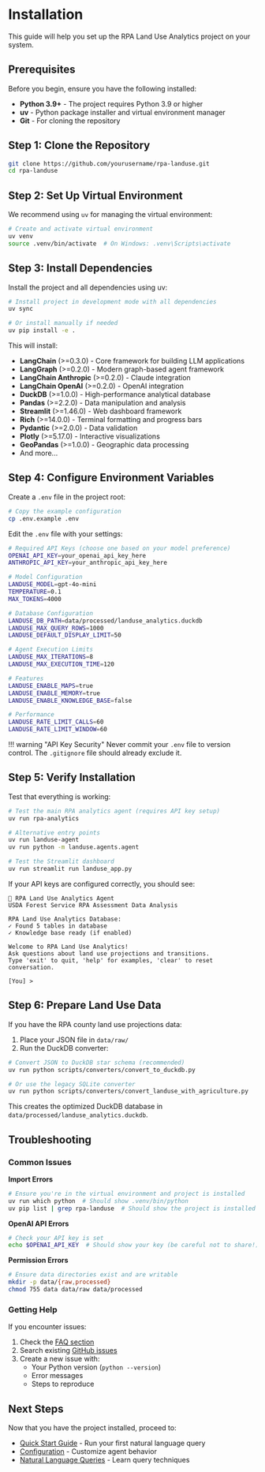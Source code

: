 # Installation

This guide will help you set up the RPA Land Use Analytics project on your system.

## Prerequisites

Before you begin, ensure you have the following installed:

- **Python 3.9+** - The project requires Python 3.9 or higher
- **uv** - Python package installer and virtual environment manager
- **Git** - For cloning the repository

## Step 1: Clone the Repository

```bash
git clone https://github.com/yourusername/rpa-landuse.git
cd rpa-landuse
```

## Step 2: Set Up Virtual Environment

We recommend using `uv` for managing the virtual environment:

```bash
# Create and activate virtual environment
uv venv
source .venv/bin/activate  # On Windows: .venv\Scripts\activate
```

## Step 3: Install Dependencies

Install the project and all dependencies using uv:

```bash
# Install project in development mode with all dependencies
uv sync

# Or install manually if needed
uv pip install -e .
```

This will install:

- **LangChain** (>=0.3.0) - Core framework for building LLM applications
- **LangGraph** (>=0.2.0) - Modern graph-based agent framework
- **LangChain Anthropic** (>=0.2.0) - Claude integration
- **LangChain OpenAI** (>=0.2.0) - OpenAI integration
- **DuckDB** (>=1.0.0) - High-performance analytical database
- **Pandas** (>=2.2.0) - Data manipulation and analysis
- **Streamlit** (>=1.46.0) - Web dashboard framework
- **Rich** (>=14.0.0) - Terminal formatting and progress bars
- **Pydantic** (>=2.0.0) - Data validation
- **Plotly** (>=5.17.0) - Interactive visualizations
- **GeoPandas** (>=1.0.0) - Geographic data processing
- And more...

## Step 4: Configure Environment Variables

Create a `.env` file in the project root:

```bash
# Copy the example configuration
cp .env.example .env
```

Edit the `.env` file with your settings:

```bash
# Required API Keys (choose one based on your model preference)
OPENAI_API_KEY=your_openai_api_key_here
ANTHROPIC_API_KEY=your_anthropic_api_key_here

# Model Configuration
LANDUSE_MODEL=gpt-4o-mini
TEMPERATURE=0.1
MAX_TOKENS=4000

# Database Configuration
LANDUSE_DB_PATH=data/processed/landuse_analytics.duckdb
LANDUSE_MAX_QUERY_ROWS=1000
LANDUSE_DEFAULT_DISPLAY_LIMIT=50

# Agent Execution Limits
LANDUSE_MAX_ITERATIONS=8
LANDUSE_MAX_EXECUTION_TIME=120

# Features
LANDUSE_ENABLE_MAPS=true
LANDUSE_ENABLE_MEMORY=true
LANDUSE_ENABLE_KNOWLEDGE_BASE=false

# Performance
LANDUSE_RATE_LIMIT_CALLS=60
LANDUSE_RATE_LIMIT_WINDOW=60
```

!!! warning "API Key Security"
    Never commit your `.env` file to version control. The `.gitignore` file should already exclude it.

## Step 5: Verify Installation

Test that everything is working:

```bash
# Test the main RPA analytics agent (requires API key setup)
uv run rpa-analytics

# Alternative entry points
uv run landuse-agent
uv run python -m landuse.agents.agent

# Test the Streamlit dashboard
uv run streamlit run landuse_app.py
```

If your API keys are configured correctly, you should see:

```
🌲 RPA Land Use Analytics Agent
USDA Forest Service RPA Assessment Data Analysis

RPA Land Use Analytics Database:
✓ Found 5 tables in database
✓ Knowledge base ready (if enabled)

Welcome to RPA Land Use Analytics!
Ask questions about land use projections and transitions.
Type 'exit' to quit, 'help' for examples, 'clear' to reset conversation.

[You] >
```

## Step 6: Prepare Land Use Data

If you have the RPA county land use projections data:

1. Place your JSON file in `data/raw/`
2. Run the DuckDB converter:

```bash
# Convert JSON to DuckDB star schema (recommended)
uv run python scripts/converters/convert_to_duckdb.py

# Or use the legacy SQLite converter
uv run python scripts/converters/convert_landuse_with_agriculture.py
```

This creates the optimized DuckDB database in `data/processed/landuse_analytics.duckdb`.

## Troubleshooting

### Common Issues

**Import Errors**
```bash
# Ensure you're in the virtual environment and project is installed
uv run which python  # Should show .venv/bin/python
uv pip list | grep rpa-landuse  # Should show the project is installed
```

**OpenAI API Errors**
```bash
# Check your API key is set
echo $OPENAI_API_KEY  # Should show your key (be careful not to share!)
```

**Permission Errors**
```bash
# Ensure data directories exist and are writable
mkdir -p data/{raw,processed}
chmod 755 data data/raw data/processed
```

### Getting Help

If you encounter issues:

1. Check the [FAQ section](../faq.md)
2. Search existing [GitHub issues](https://github.com/yourusername/langchain-landuse/issues)
3. Create a new issue with:
   - Your Python version (`python --version`)
   - Error messages
   - Steps to reproduce

## Next Steps

Now that you have the project installed, proceed to:

- [Quick Start Guide](quickstart.md) - Run your first natural language query
- [Configuration](configuration.md) - Customize agent behavior
- [Natural Language Queries](../queries/overview.md) - Learn query techniques